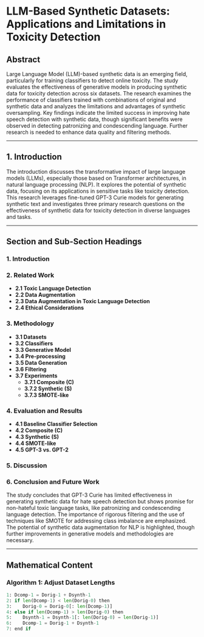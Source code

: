 # LLM-Based Synthetic Datasets: Applications and Limitations in Toxicity Detection

## Abstract
Large Language Model (LLM)-based synthetic data is an emerging field, particularly for training classifiers to detect online toxicity. The study evaluates the effectiveness of generative models in producing synthetic data for toxicity detection across six datasets. The research examines the performance of classifiers trained with combinations of original and synthetic data and analyzes the limitations and advantages of synthetic oversampling. Key findings indicate the limited success in improving hate speech detection with synthetic data, though significant benefits were observed in detecting patronizing and condescending language. Further research is needed to enhance data quality and filtering methods.

---

## 1. Introduction
The introduction discusses the transformative impact of large language models (LLMs), especially those based on Transformer architectures, in natural language processing (NLP). It explores the potential of synthetic data, focusing on its applications in sensitive tasks like toxicity detection. This research leverages fine-tuned GPT-3 Curie models for generating synthetic text and investigates three primary research questions on the effectiveness of synthetic data for toxicity detection in diverse languages and tasks.

---

## Section and Sub-Section Headings
### 1. Introduction

### 2. Related Work
- **2.1 Toxic Language Detection**
- **2.2 Data Augmentation**
- **2.3 Data Augmentation in Toxic Language Detection**
- **2.4 Ethical Considerations**

### 3. Methodology
- **3.1 Datasets**
- **3.2 Classifiers**
- **3.3 Generative Model**
- **3.4 Pre-processing**
- **3.5 Data Generation**
- **3.6 Filtering**
- **3.7 Experiments**
  - **3.7.1 Composite (C)**
  - **3.7.2 Synthetic (S)**
  - **3.7.3 SMOTE-like**

### 4. Evaluation and Results
- **4.1 Baseline Classifier Selection**
- **4.2 Composite (C)**
- **4.3 Synthetic (S)**
- **4.4 SMOTE-like**
- **4.5 GPT-3 vs. GPT-2**

### 5. Discussion

### 6. Conclusion and Future Work
The study concludes that GPT-3 Curie has limited effectiveness in generating synthetic data for hate speech detection but shows promise for non-hateful toxic language tasks, like patronizing and condescending language detection. The importance of rigorous filtering and the use of techniques like SMOTE for addressing class imbalance are emphasized. The potential of synthetic data augmentation for NLP is highlighted, though further improvements in generative models and methodologies are necessary.

---

## Mathematical Content
### Algorithm 1: Adjust Dataset Lengths
```python
1: Dcomp-1 = Dorig-1 + Dsynth-1
2: if len(Dcomp-1) < len(Dorig-0) then
3:    Dorig-0 = Dorig-0[: len(Dcomp-1)]
4: else if len(Dcomp-1) > len(Dorig-0) then
5:    Dsynth-1 = Dsynth-1[: len(Dorig-0) − len(Dorig-1)]
6:    Dcomp-1 = Dorig-1 + Dsynth-1
7: end if